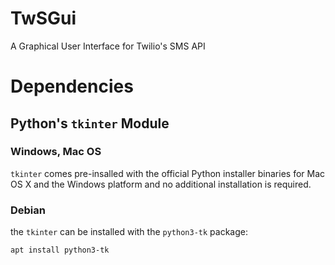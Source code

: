 # TwSGui
A Graphical User Interface for Twilio's SMS API
# Dependencies
## Python's `tkinter` Module
### Windows, Mac OS
`tkinter` comes pre-insalled with the official Python installer binaries for Mac OS X and the Windows platform and no additional installation is required.
### Debian
the `tkinter` can be installed with the `python3-tk` package:
``` sh
apt install python3-tk
```
